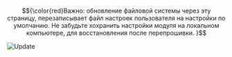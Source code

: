 $${\color{red}Важно: обновление файловой системы через эту страницу, перезаписывает файл настроек пользователя на настройки по умолчанию. Не забудьте хохранить настройки модуля на локальном компьютере, для восстановления после перепрошивки. }$$

![Update](https://user-images.githubusercontent.com/36089626/233580157-5dcb16c4-7ca0-40ea-a44b-de5bf7b915ec.png)
